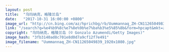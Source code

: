 ```yaml
---
layout: post
title:  "乌玛纳克，格陵兰岛"
date:   "2017-10-31 16:00:00 +0800"
image_url: "http://cn.bing.com/az/hprichbg/rb/Uummannaq_ZH-CN11265049839_1920x1080.jpg"
link: "/search?q=%e4%b9%8c%e7%8e%9b%e7%ba%b3%e5%85%8b&form=hpcapt&mkt=zh-cn"
copyright: "乌玛纳克，格陵兰岛 (© Gonzalo Azumendi/Getty Images)"
image_hash: "3fb3140ad8c701e8d0d7a9cf12f7e491"
image_filename: "Uummannaq_ZH-CN11265049839_1920x1080.jpg"
---
```

